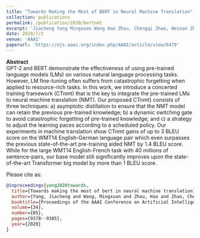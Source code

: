 ```yaml
---
title: "Towards Making the Most of BERT in Neural Machine Translation"
collection: publications
permalink: /publication/2020/bertnmt
excerpt: 'Jiacheng Yang Mingxuan Wang Hao Zhou, Chengqi Zhao, Weinan Zhang, Yong Yu, Lei Li'
date: 2020/7/2
venue: 'AAAI'
paperurl: 'https://ojs.aaai.org/index.php/AAAI/article/view/6479'
---
```

**Abstract** <br>
GPT-2 and BERT demonstrate the effectiveness of using pre-trained language models (LMs) on various natural language processing tasks. However, LM fine-tuning often suffers from catastrophic forgetting when applied to resource-rich tasks. In this work, we introduce a concerted training framework (CTnmt) that is the key to integrate the pre-trained LMs to neural machine translation (NMT). Our proposed CTnmt} consists of three techniques: a) asymptotic distillation to ensure that the NMT model can retain the previous pre-trained knowledge; b) a dynamic switching gate to avoid catastrophic forgetting of pre-trained knowledge; and c) a strategy to adjust the learning paces according to a scheduled policy. Our experiments in machine translation show CTnmt gains of up to 3 BLEU score on the WMT14 English-German language pair which even surpasses the previous state-of-the-art pre-training aided NMT by 1.4 BLEU score. While for the large WMT14 English-French task with 40 millions of sentence-pairs, our base model still significantly improves upon the state-of-the-art Transformer big model by more than 1 BLEU score.

Please cite as:
```bibtex
@inproceedings{yang2020towards,
  title={Towards making the most of bert in neural machine translation},
  author={Yang, Jiacheng and Wang, Mingxuan and Zhou, Hao and Zhao, Chengqi and Zhang, Weinan and Yu, Yong and Li, Lei},
  booktitle={Proceedings of the AAAI Conference on Artificial Intelligence},
  volume={34},
  number={05},
  pages={9378--9385},
  year={2020}
}
```
